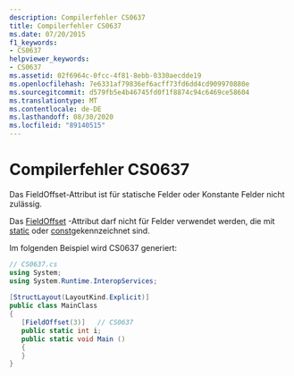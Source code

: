 ```yaml
---
description: Compilerfehler CS0637
title: Compilerfehler CS0637
ms.date: 07/20/2015
f1_keywords:
- CS0637
helpviewer_keywords:
- CS0637
ms.assetid: 02f6964c-0fcc-4f81-8ebb-0330aecdde19
ms.openlocfilehash: 7e6331af79836ef6acff73fd6dd4cd909970880e
ms.sourcegitcommit: d579fb5e4b46745fd0f1f8874c94c6469ce58604
ms.translationtype: MT
ms.contentlocale: de-DE
ms.lasthandoff: 08/30/2020
ms.locfileid: "89140515"
---
```

# <a name="compiler-error-cs0637"></a>Compilerfehler CS0637

Das FieldOffset-Attribut ist für statische Felder oder Konstante Felder nicht zulässig.
  
 Das [FieldOffset](xref:System.Runtime.InteropServices.FieldOffsetAttribute) -Attribut darf nicht für Felder verwendet werden, die mit [static](../language-reference/keywords/static.md) oder [const](../language-reference/keywords/const.md)gekennzeichnet sind.  
  
 Im folgenden Beispiel wird CS0637 generiert:  
  
```csharp  
// CS0637.cs  
using System;  
using System.Runtime.InteropServices;  
  
[StructLayout(LayoutKind.Explicit)]  
public class MainClass  
{  
   [FieldOffset(3)]   // CS0637  
   public static int i;  
   public static void Main ()  
   {  
   }  
}  
```
